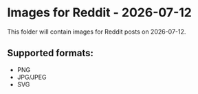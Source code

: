 # Images for Reddit - 2026-07-12

This folder will contain images for Reddit posts on 2026-07-12.

## Supported formats:
- PNG
- JPG/JPEG
- SVG
